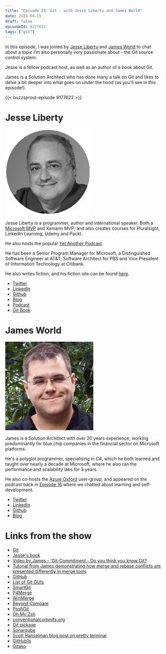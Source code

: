 ```yaml
---
title: "Episode 23: Git - with Jesse Liberty and James World"
date: 2021-09-11
draft: false
episodeId: 9177622
tags: ["git"]
---
```


In this episode, I was joined by [Jesse Liberty](https://twitter.com/JesseLiberty) and [James World](https://twitter.com/jamesw0rld) to chat about a topic I'm also personally very passionate about - the Git source control system.

Jesse is a fellow podcast host, as well as an author of a book about Git.

James is a Solution Architect who has done many a talk on Git and likes to delve a bit deeper into what goes on under the hood (as you'll see in this episode!).

{{< buzzsprout-episode 9177622 >}}

# Jesse Liberty

![](/images/0023-Git/Jesse.jpg)

Jesse Liberty is a programmer, author and international speaker. Both a [Microsoft MVP](https://mvp.microsoft.com/en-us/mvp/Jesse%20Liberty-5000326) and Xamarin MVP; and also creates courses for Pluralsight, LinkedIn Learning, Udemy and Packt.

He also hosts the popular [Yet Another Podcast](https://jesseliberty.com/podcast/).

He has been a Senior Program Manager for Microsoft, a Distinguished Software Engineer at AT&amp;T; Software Architect for PBS and Vice President of Information Technology at Citibank.

He also writes fiction, and his fiction site can be found [here](http://jesselibertywriting.com/).

* [Twitter](https://twitter.com/JesseLiberty)
* [LinkedIn](http://www.linkedin.com/in/jesseliberty)
* [Github](https://github.com/JesseLiberty)
* [Blog](https://jesseliberty.com/)
* [Podcast](https://jesseliberty.com/podcast/)
* [Git Book](https://www.packtpub.com/product/git-for-programmers/9781801075732)

# James World

![](/images/0023-Git/James.jpg)

James is a Solution Architect with over 20 years experience, working predominantly for blue chip companies in the financial sector on Microsoft platforms.

He's a polyglot programmer, specialising in C#, which he both learned and taught over nearly a decade at Microsoft, where he also ran the performance and scalability labs for 3 years.

He also co-hosts the [Azure Oxford](https://www.meetup.com/azure-oxford/) user-group, and appeared on the podcast back in [Episode 16](/posts/0016-learningwithjamesworld/) where we chatted about learning and self-development.

* [Twitter](https://twitter.com/jamesw0rld)
* [LinkedIn](https://linkd.in/james-world)
* [Github](https://github.com/james-world)
* [Blog](http://www.zerobugbuild.com)

# Links from the show

* [Git](https://git-scm.com/)
* [Jesse's book](https://www.packtpub.com/product/git-for-programmers/9781801075732)
* [Video by James - 'Git-Commitment - Do you think you know Git?](https://www.youtube.com/watch?v=LHnjpgA_P7w)
* [Tutorial from James demonstrating how merge and rebase conflicts are presented differently in merge tools](https://github.com/james-world/merge-view)
* [GitHub](https://github.com/)
* [List of Git GUIs](https://git-scm.com/downloads/guis)
* [SmartGit](https://www.syntevo.com/smartgit/)
* [P4Merge](https://www.perforce.com/products/helix-core-apps/merge-diff-tool-p4merge)
* [WinMerge](https://winmerge.org)
* [Beyond Compare](https://www.scootersoftware.com/)
* [PoshGit](https://github.com/dahlbyk/posh-git)
* [Oh My Zsh](https://github.com/ohmyzsh/ohmyzsh)
* [conventionalcommits.org](https://www.conventionalcommits.org/)
* [Git pickaxe](http://www.philandstuff.com/2014/02/09/git-pickaxe.html)
* [Sonarqube](https://www.sonarqube.org/)
* [Scott Hanselman blog post on pretty terminal](https://www.hanselman.com/blog/how-to-make-a-pretty-prompt-in-windows-terminal-with-powerline-nerd-fonts-cascadia-code-wsl-and-ohmyposh)
* [GitHub1s](https://github1s.com/)
* [Gitako](https://github.com/EnixCoda/Gitako])
